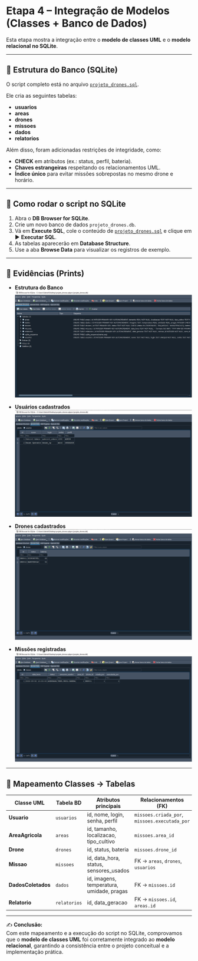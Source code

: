 # Etapa 4 – Integração de Modelos (Classes + Banco de Dados)

Esta etapa mostra a integração entre o **modelo de classes UML** e o **modelo relacional no SQLite**.

---

## 📌 Estrutura do Banco (SQLite)

O script completo está no arquivo [`projeto_drones.sql`](./projeto_drones.sql).

Ele cria as seguintes tabelas:

- **usuarios**
- **areas**
- **drones**
- **missoes**
- **dados**
- **relatorios**

Além disso, foram adicionadas restrições de integridade, como:
- **CHECK** em atributos (ex.: status, perfil, bateria).  
- **Chaves estrangeiras** respeitando os relacionamentos UML.  
- **Índice único** para evitar missões sobrepostas no mesmo drone e horário.  

---

## 📌 Como rodar o script no SQLite

1. Abra o **DB Browser for SQLite**.  
2. Crie um novo banco de dados `projeto_drones.db`.  
3. Vá em **Execute SQL**, cole o conteúdo de [`projeto_drones.sql`](./projeto_drones.sql) e clique em ▶ **Executar SQL**.  
4. As tabelas aparecerão em **Database Structure**.  
5. Use a aba **Browse Data** para visualizar os registros de exemplo.

---

## 📸 Evidências (Prints)

- **Estrutura do Banco**  
  ![Database Structure](./print_tabelas.jpg)

- **Usuários cadastrados**  
  ![Usuários](./print_usuarios.jpg)

- **Drones cadastrados**  
  ![Drones](./print_drones.jpg)

- **Missões registradas**  
  ![Missões](./print_missoes.jpg)


---

## 📌 Mapeamento Classes → Tabelas

| Classe UML        | Tabela BD   | Atributos principais                                   | Relacionamentos (FK) |
|-------------------|-------------|--------------------------------------------------------|----------------------|
| **Usuario**       | `usuarios`  | id, nome, login, senha, perfil                         | `missoes.criada_por`, `missoes.executada_por` |
| **AreaAgricola**  | `areas`     | id, tamanho, localizacao, tipo_cultivo                 | `missoes.area_id` |
| **Drone**         | `drones`    | id, status, bateria                                    | `missoes.drone_id` |
| **Missao**        | `missoes`   | id, data_hora, status, sensores_usados                 | FK → `areas`, `drones`, `usuarios` |
| **DadosColetados**| `dados`     | id, imagens, temperatura, umidade, pragas              | FK → `missoes.id` |
| **Relatorio**     | `relatorios`| id, data_geracao                                       | FK → `missoes.id`, `areas.id` |

---

✍️ **Conclusão:**  
Com este mapeamento e a execução do script no SQLite, comprovamos que o **modelo de classes UML** foi corretamente integrado ao **modelo relacional**, garantindo a consistência entre o projeto conceitual e a implementação prática.

